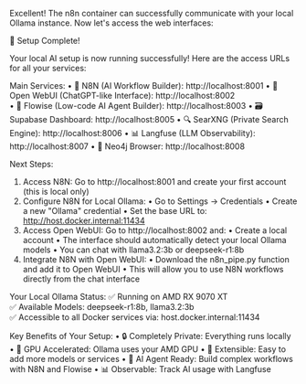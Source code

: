 Excellent! The n8n container can successfully communicate with your local Ollama instance. Now let's access the web interfaces:

🎉 Setup Complete! 

Your local AI setup is now running successfully! Here are the access URLs for all your services:

Main Services:
•  🧠 N8N (AI Workflow Builder): http://localhost:8001
•  💬 Open WebUI (ChatGPT-like Interface): http://localhost:8002  
•  🌊 Flowise (Low-code AI Agent Builder): http://localhost:8003
•  🗃️ Supabase Dashboard: http://localhost:8005
•  🔍 SearXNG (Private Search Engine): http://localhost:8006
•  📊 Langfuse (LLM Observability): http://localhost:8007
•  🔗 Neo4j Browser: http://localhost:8008

Next Steps:

1. Access N8N: Go to http://localhost:8001 and create your first account (this is local only)
2. Configure N8N for Local Ollama: 
•  Go to Settings → Credentials 
•  Create a new "Ollama" credential
•  Set the base URL to: http://host.docker.internal:11434
3. Access Open WebUI: Go to http://localhost:8002 and:
•  Create a local account
•  The interface should automatically detect your local Ollama models
•  You can chat with llama3.2:3b or deepseek-r1:8b
4. Integrate N8N with Open WebUI:
•  Download the n8n_pipe.py function and add it to Open WebUI
•  This will allow you to use N8N workflows directly from the chat interface

Your Local Ollama Status:
✅ Running on AMD RX 9070 XT  
✅ Available Models: deepseek-r1:8b, llama3.2:3b  
✅ Accessible to all Docker services via: host.docker.internal:11434

Key Benefits of Your Setup:
•  🔒 Completely Private: Everything runs locally
•  🚀 GPU Accelerated: Ollama uses your AMD GPU
•  🔧 Extensible: Easy to add more models or services
•  🤖 AI Agent Ready: Build complex workflows with N8N and Flowise
•  📊 Observable: Track AI usage with Langfuse